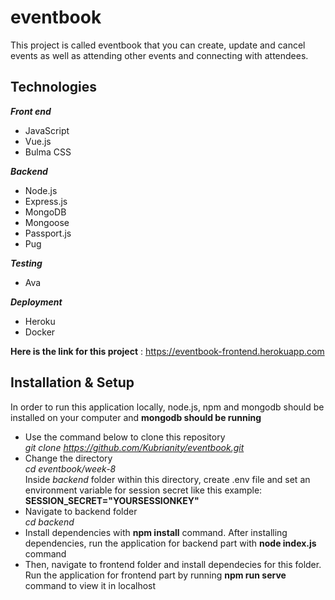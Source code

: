# eventbook
This project is called eventbook that you can create, update and cancel events as well as attending other events and connecting with attendees. 
## Technologies
***Front end***
* JavaScript
* Vue.js
* Bulma CSS

***Backend***
* Node.js
* Express.js
* MongoDB
* Mongoose
* Passport.js
* Pug

***Testing***
* Ava

***Deployment***
* Heroku
* Docker

**Here is the link for this project** : https://eventbook-frontend.herokuapp.com

## Installation & Setup
In order to run this application locally, node.js, npm and mongodb should be installed on your computer and **mongodb should be running**
* Use the command below to clone this repository <br>
*git clone https://github.com/Kubrianity/eventbook.git* <br>
* Change the directory <br>
*cd eventbook/week-8* <br>
Inside *backend* folder within this directory, create .env file and set an environment variable for session secret like this example: **SESSION_SECRET="YOURSESSIONKEY"**
* Navigate to backend folder <br>
*cd backend* <br>
* Install dependencies with **npm install** command. 
After installing dependencies, run the application for backend part with **node index.js** command <br>
* Then, navigate to frontend folder and install dependecies for this folder. Run the application for frontend part by running **npm run serve** command to view it in localhost
